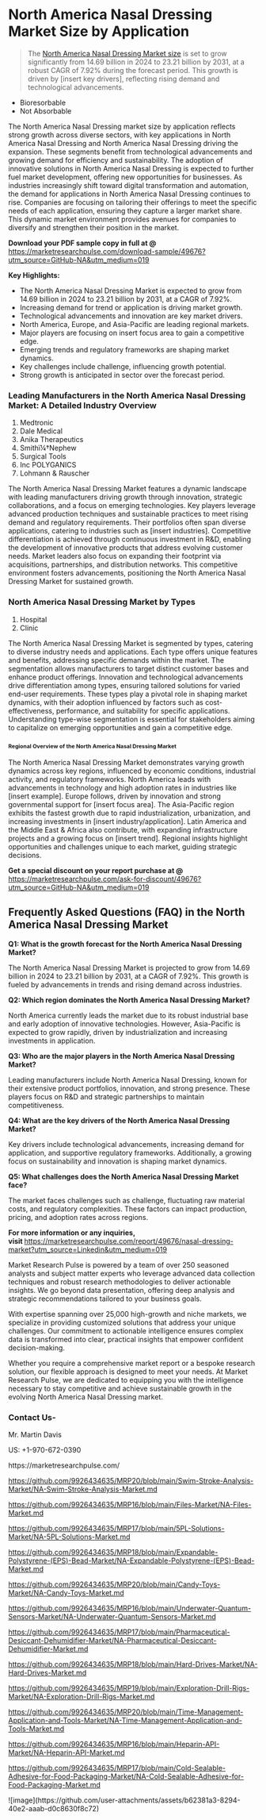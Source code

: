 <h1>North America Nasal Dressing Market&nbsp;Size by Application</h1><blockquote><p>The <a href="https://marketresearchpulse.com/download-sample/49676?utm_source=GitHub-NA&amp;utm_medium=019">North America Nasal Dressing Market size</a> is set to grow significantly from 14.69 billion in 2024 to 23.21 billion by 2031, at a robust CAGR of 7.92% during the forecast period. This growth is driven by [insert key drivers], reflecting rising demand and technological advancements.</p></blockquote><ul><li>Bioresorbable <li> Not Absorbable</li></ul><p>The North America Nasal Dressing market size by application reflects strong growth across diverse sectors, with key applications in North America Nasal Dressing and North America Nasal Dressing driving the expansion. These segments benefit from technological advancements and growing demand for efficiency and sustainability. The adoption of innovative solutions in North America Nasal Dressing is expected to further fuel market development, offering new opportunities for businesses. As industries increasingly shift toward digital transformation and automation, the demand for applications in North America Nasal Dressing continues to rise. Companies are focusing on tailoring their offerings to meet the specific needs of each application, ensuring they capture a larger market share. This dynamic market environment provides avenues for companies to diversify and strengthen their position in the market.</p><p><strong>Download your PDF sample copy in full at @ </strong><a href="https://marketresearchpulse.com/download-sample/49676?utm_source=GitHub-NA&amp;utm_medium=019">https://marketresearchpulse.com/download-sample/49676?utm_source=GitHub-NA&amp;utm_medium=019</a></p><p><strong>Key Highlights: </strong></p><ul><li>The North America Nasal Dressing Market is expected to grow from 14.69 billion in 2024 to 23.21 billion by 2031, at a CAGR of 7.92%.</li><li>Increasing demand for trend or application is driving market growth.</li><li>Technological advancements and innovation are key market drivers.</li><li>North America, Europe, and Asia-Pacific are leading regional markets.</li><li>Major players are focusing on insert focus area to gain a competitive edge.</li><li>Emerging trends and regulatory frameworks are shaping market dynamics.</li><li>Key challenges include challenge, influencing growth potential.</li><li>Strong growth is anticipated in sector over the forecast period.</li></ul><h3>Leading Manufacturers in the North America Nasal Dressing Market: A Detailed Industry Overview</h3><ol><li>Medtronic</li><li>Dale Medical</li><li>Anika Therapeutics</li><li>Smithï¼†Nephew</li><li>Surgical Tools</li><li>Inc POLYGANICS</li><li>Lohmann & Rauscher</li></ol><div class="flex max-w-full flex-col flex-grow"><div class="min-h-8 text-message flex w-full flex-col items-end gap-2 whitespace-normal break-words [.text-message+&amp;]:mt-5" dir="auto" data-message-author-role="assistant" data-message-id="fd8432e4-4910-450d-b182-61b7bfb0a01f" data-message-model-slug="gpt-4o"><div class="flex w-full flex-col gap-1 empty:hidden first:pt-[3px]"><div class="markdown prose w-full break-words dark:prose-invert light"><p>The North America Nasal Dressing Market features a dynamic landscape with leading manufacturers driving growth through innovation, strategic collaborations, and a focus on emerging technologies. Key players leverage advanced production techniques and sustainable practices to meet rising demand and regulatory requirements. Their portfolios often span diverse applications, catering to industries such as [insert industries]. Competitive differentiation is achieved through continuous investment in R&amp;D, enabling the development of innovative products that address evolving customer needs. Market leaders also focus on expanding their footprint via acquisitions, partnerships, and distribution networks. This competitive environment fosters advancements, positioning the North America Nasal Dressing Market for sustained growth.</p></div></div></div></div><h3>North America Nasal Dressing Market by Types</h3><ol><li>Hospital <li> Clinic</li></ol><div class="flex max-w-full flex-col flex-grow"><div class="min-h-8 text-message flex w-full flex-col items-end gap-2 whitespace-normal break-words [.text-message+&amp;]:mt-5" dir="auto" data-message-author-role="assistant" data-message-id="084470be-0bb7-4664-bddf-5156b4f41249" data-message-model-slug="gpt-4o-mini"><div class="flex w-full flex-col gap-1 empty:hidden first:pt-[3px]"><div class="markdown prose w-full break-words dark:prose-invert light"><p>The North America Nasal Dressing Market is segmented by types, catering to diverse industry needs and applications. Each type offers unique features and benefits, addressing specific demands within the market. The segmentation allows manufacturers to target distinct customer bases and enhance product offerings. Innovation and technological advancements drive differentiation among types, ensuring tailored solutions for varied end-user requirements. These types play a pivotal role in shaping market dynamics, with their adoption influenced by factors such as cost-effectiveness, performance, and suitability for specific applications. Understanding type-wise segmentation is essential for stakeholders aiming to capitalize on emerging opportunities and gain a competitive edge.</p></div></div></div></div><h3><span style="font-size: 11px;">Regional Overview of the North America Nasal Dressing Market</span></h3><div class="flex max-w-full flex-col flex-grow"><div class="min-h-8 text-message flex w-full flex-col items-end gap-2 whitespace-normal break-words [.text-message+&amp;]:mt-5" dir="auto" data-message-author-role="assistant" data-message-id="e9038762-ce64-4e30-91c9-9bd413514231" data-message-model-slug="gpt-4o-mini"><div class="flex w-full flex-col gap-1 empty:hidden first:pt-[3px]"><div class="markdown prose w-full break-words dark:prose-invert light"><p>The North America Nasal Dressing Market demonstrates varying growth dynamics across key regions, influenced by economic conditions, industrial activity, and regulatory frameworks. North America leads with advancements in technology and high adoption rates in industries like [insert example]. Europe follows, driven by innovation and strong governmental support for [insert focus area]. The Asia-Pacific region exhibits the fastest growth due to rapid industrialization, urbanization, and increasing investments in [insert industry/application]. Latin America and the Middle East &amp; Africa also contribute, with expanding infrastructure projects and a growing focus on [insert trend]. Regional insights highlight opportunities and challenges unique to each market, guiding strategic decisions.</p></div></div></div></div><p><strong>Get a special discount on your report purchase at @ </strong><a href="https://marketresearchpulse.com/ask-for-discount/49676?utm_source=GitHub-NA&amp;utm_medium=019">https://marketresearchpulse.com/ask-for-discount/49676?utm_source=GitHub-NA&amp;utm_medium=019</a></p><h2>Frequently Asked Questions (FAQ) in the North America Nasal Dressing Market</h2><p><strong>Q1: What is the growth forecast for the North America Nasal Dressing Market?</strong></p><p>The North America Nasal Dressing Market is projected to grow from 14.69 billion in 2024 to 23.21 billion by 2031, at a CAGR of 7.92%. This growth is fueled by advancements in trends and rising demand across industries.</p><p><strong>Q2: Which region dominates the North America Nasal Dressing Market?</strong></p><p>North America currently leads the market due to its robust industrial base and early adoption of innovative technologies. However, Asia-Pacific is expected to grow rapidly, driven by industrialization and increasing investments in application.</p><p><strong>Q3: Who are the major players in the North America Nasal Dressing Market?</strong></p><p>Leading manufacturers include North America Nasal Dressing, known for their extensive product portfolios, innovation, and strong presence. These players focus on R&amp;D and strategic partnerships to maintain competitiveness.</p><p><strong>Q4: What are the key drivers of the North America Nasal Dressing Market?</strong></p><p>Key drivers include technological advancements, increasing demand for application, and supportive regulatory frameworks. Additionally, a growing focus on sustainability and innovation is shaping market dynamics.</p><p><strong>Q5: What challenges does the North America Nasal Dressing Market face?</strong></p><p>The market faces challenges such as challenge, fluctuating raw material costs, and regulatory complexities. These factors can impact production, pricing, and adoption rates across regions.</p><p><strong>For more information or any inquiries, visit&nbsp;</strong><a href="https://marketresearchpulse.com/report/49676/nasal-dressing-market?utm_source=Linkedin&utm_medium=019">https://marketresearchpulse.com/report/49676/nasal-dressing-market?utm_source=Linkedin&utm_medium=019</a></p><p>Market Research Pulse is powered by a team of over 250 seasoned analysts and subject matter experts who leverage advanced data collection techniques and robust research methodologies to deliver actionable insights. We go beyond data presentation, offering deep analysis and strategic recommendations tailored to your business goals.</p><p>With expertise spanning over 25,000 high-growth and niche markets, we specialize in providing customized solutions that address your unique challenges. Our commitment to actionable intelligence ensures complex data is transformed into clear, practical insights that empower confident decision-making.</p><p>Whether you require a comprehensive market report or a bespoke research solution, our flexible approach is designed to meet your needs. At Market Research Pulse, we are dedicated to equipping you with the intelligence necessary to stay competitive and achieve sustainable growth in the evolving North America Nasal Dressing market.</p><h3><strong>Contact Us-</strong></h3><p>Mr. Martin Davis</p><p>US: +1-970-672-0390</p><p>https://marketresearchpulse.com/</p><p><a href="https://github.com/9926434635/MRP20/blob/main/Swim-Stroke-Analysis-Market/NA-Swim-Stroke-Analysis-Market.md">https://github.com/9926434635/MRP20/blob/main/Swim-Stroke-Analysis-Market/NA-Swim-Stroke-Analysis-Market.md</a></p><p><a href="https://github.com/9926434635/MRP16/blob/main/Files-Market/NA-Files-Market.md">https://github.com/9926434635/MRP16/blob/main/Files-Market/NA-Files-Market.md</a></p><p><a href="https://github.com/9926434635/MRP17/blob/main/5PL-Solutions-Market/NA-5PL-Solutions-Market.md">https://github.com/9926434635/MRP17/blob/main/5PL-Solutions-Market/NA-5PL-Solutions-Market.md</a></p><p><a href="https://github.com/9926434635/MRP18/blob/main/Expandable-Polystyrene-(EPS)-Bead-Market/NA-Expandable-Polystyrene-(EPS)-Bead-Market.md">https://github.com/9926434635/MRP18/blob/main/Expandable-Polystyrene-(EPS)-Bead-Market/NA-Expandable-Polystyrene-(EPS)-Bead-Market.md</a></p><p><a href="https://github.com/9926434635/MRP20/blob/main/Candy-Toys-Market/NA-Candy-Toys-Market.md">https://github.com/9926434635/MRP20/blob/main/Candy-Toys-Market/NA-Candy-Toys-Market.md</a></p><p><a href="https://github.com/9926434635/MRP16/blob/main/Underwater-Quantum-Sensors-Market/NA-Underwater-Quantum-Sensors-Market.md">https://github.com/9926434635/MRP16/blob/main/Underwater-Quantum-Sensors-Market/NA-Underwater-Quantum-Sensors-Market.md</a></p><p><a href="https://github.com/9926434635/MRP17/blob/main/Pharmaceutical-Desiccant-Dehumidifier-Market/NA-Pharmaceutical-Desiccant-Dehumidifier-Market.md">https://github.com/9926434635/MRP17/blob/main/Pharmaceutical-Desiccant-Dehumidifier-Market/NA-Pharmaceutical-Desiccant-Dehumidifier-Market.md</a></p><p><a href="https://github.com/9926434635/MRP18/blob/main/Hard-Drives-Market/NA-Hard-Drives-Market.md">https://github.com/9926434635/MRP18/blob/main/Hard-Drives-Market/NA-Hard-Drives-Market.md</a></p><p><a href="https://github.com/9926434635/MRP19/blob/main/Exploration-Drill-Rigs-Market/NA-Exploration-Drill-Rigs-Market.md">https://github.com/9926434635/MRP19/blob/main/Exploration-Drill-Rigs-Market/NA-Exploration-Drill-Rigs-Market.md</a></p><p><a href="https://github.com/9926434635/MRP20/blob/main/Time-Management-Application-and-Tools-Market/NA-Time-Management-Application-and-Tools-Market.md">https://github.com/9926434635/MRP20/blob/main/Time-Management-Application-and-Tools-Market/NA-Time-Management-Application-and-Tools-Market.md</a></p><p><a href="https://github.com/9926434635/MRP16/blob/main/Heparin-API-Market/NA-Heparin-API-Market.md">https://github.com/9926434635/MRP16/blob/main/Heparin-API-Market/NA-Heparin-API-Market.md</a></p><p><a href="https://github.com/9926434635/MRP17/blob/main/Cold-Sealable-Adhesive-for-Food-Packaging-Market/NA-Cold-Sealable-Adhesive-for-Food-Packaging-Market.md">https://github.com/9926434635/MRP17/blob/main/Cold-Sealable-Adhesive-for-Food-Packaging-Market/NA-Cold-Sealable-Adhesive-for-Food-Packaging-Market.md</a></p>
![image](https://github.com/user-attachments/assets/b62381a3-8294-40e2-aaab-d0c8630f8c72)
